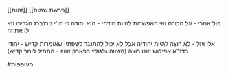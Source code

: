 [[זהות]]
[[פרשת שמות]]

זאi פול אמרי - על הכורח ואי האפשרות להיות הודהי - הוא יהודה כי חו'י נירנברג הגדירו לו את זה

אלי ויזל - לא רוצה להיות יהודיה אבל לא יכול להתנגד לשפתיו שאומרות קדיש - יהודי בדנ"א אפילוש יאנו רוצה
(השווה גלגוליי בפארק אוויו - התחיל לומר קדיש)

#מעופפות 